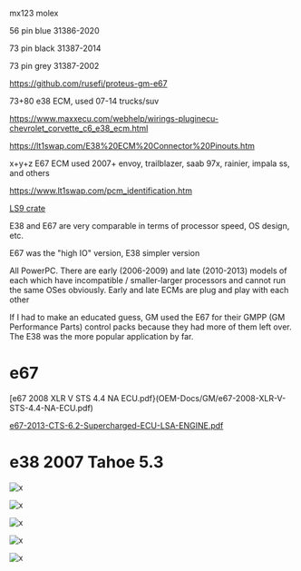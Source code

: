 mx123 molex

56 pin blue 
31386-2020

73 pin black
31387-2014

73 pin grey
31387-2002

https://github.com/rusefi/proteus-gm-e67

73+80   e38 ECM, used 07-14 trucks/suv

https://www.maxxecu.com/webhelp/wirings-pluginecu-chevrolet_corvette_c6_e38_ecm.html

https://lt1swap.com/E38%20ECM%20Connector%20Pinouts.htm

x+y+z E67 ECM used 2007+ envoy, trailblazer, saab 97x, rainier, impala ss, and others

https://www.lt1swap.com/pcm_identification.htm

[LS9 crate](OEM-Docs/GM/ls9-crate-engine-control-system-19354338.pdf)


E38 and E67 are very comparable in terms of processor speed, OS design, etc.

E67 was the "high IO" version, E38 simpler version

All PowerPC. There are early (2006-2009) and late (2010-2013) models of each which have incompatible / smaller-larger processors and cannot run the same OSes obviously. Early and late ECMs are plug and play with each other

If I had to make an educated guess, GM used the E67 for their GMPP (GM Performance Parts) control packs because they had more of them left over. The E38 was the more popular application by far.


# e67

[e67 2008 XLR V STS 4.4 NA ECU.pdf}(OEM-Docs/GM/e67-2008-XLR-V-STS-4.4-NA-ECU.pdf)

[e67-2013-CTS-6.2-Supercharged-ECU-LSA-ENGINE.pdf](OEM-Docs/GM/e67-2013-CTS-6.2-Supercharged-ECU-LSA-ENGINE.pdf)




# e38 2007 Tahoe 5.3

![x](OEM-Docs/GM/2007-tahoe-5.3-vin0-1.png)

![x](OEM-Docs/GM/2007-tahoe-5.3-vin0-2.png)

![x](OEM-Docs/GM/2007-tahoe-5.3-vin0-3.png)

![x](OEM-Docs/GM/2007-tahoe-5.3-vin0-4.png)

![x](OEM-Docs/GM/2007-tahoe-5.3-vin0-5.png)